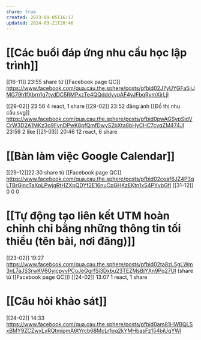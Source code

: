 ```yaml
---
share: true
created: 2023-09-05T16:17
updated: 2024-03-21T20:46
---
```

# [[Các buổi đáp ứng nhu cầu học lập trình]]
[[16-11]] 23:55 share từ [[Facebook page QC]] https://www.facebook.com/qua.cau.the.sphere/posts/pfbid02J7yUYGFa5ijJMG79h1fXbrn1g7tvdDC5RMPxzTe4QQdddyypAF4yJFbqRymXjrLjl

[[29-02]] 23:56 4 react, 1 share
[[29-02]] 23:52 đăng ảnh [[Đồ thị nhu cầu.svg]] https://www.facebook.com/qua.cau.the.sphere/posts/pfbid0pwAGSypSidVCrW3D2A1MKz3o9FvnDPwK8pfQmfDwyS2bXta8bHyCHC7cvqZM474Jl
23:59 2 like
[[21-03]] 20:46 12 react, 6 share

#  [[Bàn làm việc Google Calendar]]
[[29-12]]22:30 share từ [[Facebook page QC]] https://www.facebook.com/qua.cau.the.sphere/posts/pfbid02coaf6JZ4P3qLTBrGjncTaXpLPwjgRtHZXpQDYf2E16nuCpGHKzEKtn1xS4PYvbGfl
[[31-12]]
0 0 0 
 
# [[Tự động tạo liên kết UTM hoàn chỉnh chỉ bằng những thông tin tối thiểu (tên bài, nơi đăng)]] 
[[23-02]] 19:27 https://www.facebook.com/qua.cau.the.sphere/posts/pfbid02ta8zL5gLWm3nL7aJS3rwKV6GyjcpvvPCuJeGgrfSi3Dxbu23TEZMsBjYXn9Pq27Ul (share từ [[Facebook page QC]]) 
[[24-02]] 13:07 1 react, 1 share

# [[Câu hỏi khảo sát]]
[[24-02]] 14:33 https://www.facebook.com/qua.cau.the.sphere/posts/pfbid0am81HWBQLSxBMY9ZCZwxLxRQtmipmA6tYrcb68McLr1oq2kYMHbasFz154biUqYWl

